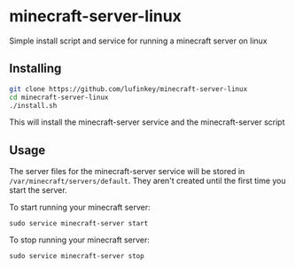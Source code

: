 # minecraft-server-linux
Simple install script and service for running a minecraft server on linux

## Installing
```` bash
git clone https://github.com/lufinkey/minecraft-server-linux
cd minecraft-server-linux
./install.sh
````
This will install the minecraft-server service and the minecraft-server script

## Usage
The server files for the minecraft-server service will be stored in ````/var/minecraft/servers/default````.
They aren't created until the first time you start the server.

To start running your minecraft server:
````
sudo service minecraft-server start
````
To stop running your minecraft server:
````
sudo service minecraft-server stop
````
